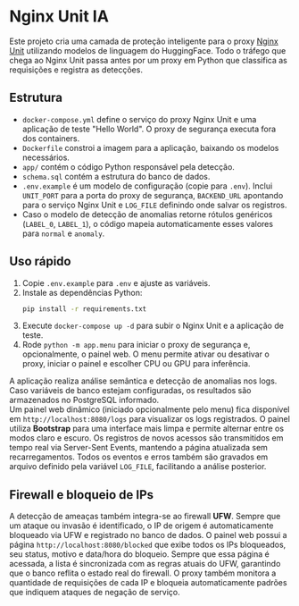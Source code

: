 # Nginx Unit IA

Este projeto cria uma camada de proteção inteligente para o proxy [Nginx Unit](https://unit.nginx.org/) utilizando modelos de linguagem do HuggingFace. Todo o tráfego que chega ao Nginx Unit passa antes por um proxy em Python que classifica as requisições e registra as detecções.

## Estrutura
- `docker-compose.yml` define o serviço do proxy Nginx Unit e uma aplicação de teste "Hello World". O proxy de segurança executa fora dos containers.
- `Dockerfile` constroi a imagem para a aplicação, baixando os modelos necessários.
- `app/` contém o código Python responsável pela detecção.
- `schema.sql` contém a estrutura do banco de dados.
- `.env.example` é um modelo de configuração (copie para `.env`). Inclui `UNIT_PORT` para a porta do proxy de segurança, `BACKEND_URL` apontando para o serviço Nginx Unit e `LOG_FILE` definindo onde salvar os registros.
- Caso o modelo de detecção de anomalias retorne rótulos genéricos (`LABEL_0`, `LABEL_1`), o código mapeia automaticamente esses valores para `normal` e `anomaly`.

## Uso rápido
1. Copie `.env.example` para `.env` e ajuste as variáveis.
2. Instale as dependências Python:
   ```bash
   pip install -r requirements.txt
   ```
3. Execute `docker-compose up -d` para subir o Nginx Unit e a aplicação de teste.
4. Rode `python -m app.menu` para iniciar o proxy de segurança e, opcionalmente, o painel web.
   O menu permite ativar ou desativar o proxy, iniciar o painel e escolher CPU ou GPU para inferência.

A aplicação realiza análise semântica e detecção de anomalias nos logs. Caso variáveis de banco estejam configuradas, os resultados são armazenados no PostgreSQL informado.\
Um painel web dinâmico (iniciado opcionalmente pelo menu) fica disponível em `http://localhost:8080/logs` para visualizar os logs registrados. O painel utiliza **Bootstrap** para uma interface mais limpa e permite alternar entre os modos claro e escuro.
Os registros de novos acessos são transmitidos em tempo real via Server-Sent Events, mantendo a página atualizada sem recarregamentos.
Todos os eventos e erros também são gravados em arquivo definido pela variável `LOG_FILE`, facilitando a análise posterior.

## Firewall e bloqueio de IPs

A detecção de ameaças também integra-se ao firewall **UFW**. Sempre que um ataque ou invasão é identificado, o IP de origem é automaticamente bloqueado via UFW e registrado no banco de dados.
O painel web possui a página `http://localhost:8080/blocked` que exibe todos os IPs bloqueados, seu status, motivo e data/hora do bloqueio.
Sempre que essa página é acessada, a lista é sincronizada com as regras atuais do UFW, garantindo que o banco reflita o estado real do firewall.
O proxy também monitora a quantidade de requisições de cada IP e bloqueia automaticamente padrões que indiquem ataques de negação de serviço.

